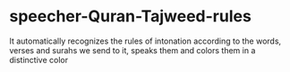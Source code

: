 # speecher-Quran-Tajweed-rules
It automatically recognizes the rules of intonation according to the words, verses and surahs we send to it, speaks them and colors them in a distinctive color
